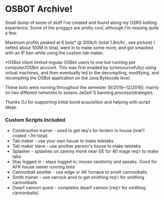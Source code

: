 OSBOT Archive!
==============


Small dump of some of stuff I've created and found along my OSRS botting experience. Some of the proggys are pretty cool, although I'm missing quite a few.

Maximum profits peaked at 6 bots* @ 300k/h (total 1.8m/hr., see picture) I netted about 100M in total, went in to make some more, and got smacked with an IP ban while using the custom tab maker.

*OSBot client limited regular OSBot users to one bot running per computer/OSBot account. This was first evaded by (unresourcefully) using virtual machines, and then eventually led to the decompiling, modifying, and recompiling the OSBot application on the Java Bytecode level.

These bots were running throughout the semester (9/2016~12/2016); mainly on two different networks to assess JaGeX'S banning process/strategies.

Thanks DJ for supporting initial bond acquisition and helping with script ideas.



### Custom Scripts Included
* Construction trainer - used to get req's for lectern in house (mat'l costed ~7m total)
* Tab maker - use your own house to make teletabs
* Tab maker slave - use another person's house to make teletabs
* Splasher - splashes on zammy monk near GE for 40 mage req'r to make tabs
* Stay logged in - stays logged in; moves randomly and speaks. Good for AFK house owner running bots
* Cannonball smelter - use edge or AK furnace to smelt cannonballs
* Smith trainer - use varrock anvil to get smithing req'r for smithing cannonballs
* Dwarf cannon quest - completes dwarf cannon (req'r for smithing cannonballs)
